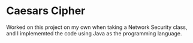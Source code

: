 # Caesars Cipher

Worked on this project on my own when taking a Network Security class, and I implememted the code using Java as the programming language. 
